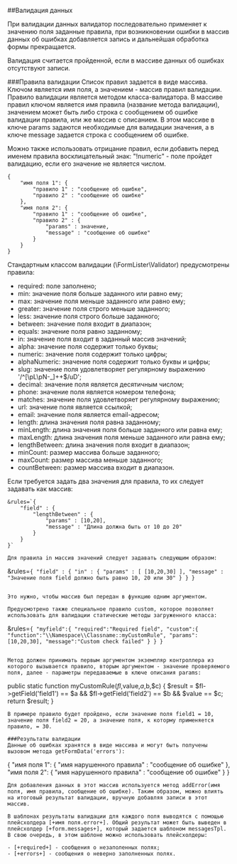 ##Валидация данных

При валидации данных валидатор последовательно применяет к значению поля заданные правила, при возникновении ошибки в массив данных об ошибках добавляется запись и дальнейшая обработка формы прекращается.

Валидация считается пройденной, если в массиве данных об ошибках отсутствуют записи. 

###Правила валидации
Список правил задается в виде массива. Ключом является имя поля, а значением - массив правил валидации. Правило валидации является методом класса-валидатора. В массиве правил ключом является имя правила (название метода валидации), значением может быть либо строка с сообщением об ошибке валидации правила, или же массив с описанием. В этом массиве в ключе params задаются необходимые для валидации значения, а в ключе message задается строка с сообщением об ошибке.

Можно также использовать отрицание правил, если добавить перед именем правила восклицательный знак: "!numeric" - поле пройдет валидацию, если его значение не является числом.

```
{
    "имя поля 1": {
        "правило 1" : "сообщение об ошибке",
        "правило 2" : "сообщение об ошибке"
    },
    "имя поля 2": {
        "правило 1" : "сообщение об ошибке",
        "правило 2" : {
            "params" : значение,
            "message" : "сообщение об ошибке"
        }
    }
}
```

Стандартным классом валидации (\FormLister\Validator) предусмотрены правила:

- required: поле заполнено;
- min: значение поля больше заданного или равно ему;
- max: значение поля меньше заданного или равно ему;
- greater: значение поля строго меньше заданного;
- less: значение поля строго больше заданного;
- between: значение поля входит в диапазон;
- equals: значение поля равно заданному;
- in: значение поля входит в заданный массив значений;
- alpha: значение поля содержит только буквы;
- numeric: значение поля содержит только цифры;
- alphaNumeric: значение поля содержит только буквы и цифры;
- slug: значение поля удовлетворяет регулярному выражению '/^[\pL\pN\-\_]++$/uD';
- decimal: значение поля является десятичным числом;
- phone: значение поля является номером телефона;
- matches: значение поля удовлетворяет регулярному выражению;
- url: значение поля является ссылкой;
- email: значение поля является email-адресом;
- length: длина значения поля равна заданному;
- minLength: длина значения поля больше заданного или равна ему;
- maxLength: длина значения поля меньше заданного или равна ему;
- lengthBetween: длина значения поля входит в диапазон;
- minCount: размер массива больше заданного;
- maxCount: размер массива меньше заданного;
- countBetween: размер массива входит в диапазон.

Если требуется задать два значения для правила, то их следует задавать как массив:
```
&rules=`{
    "field" : {
        "lengthBetween" : {
            "params" : [10,20],
            "message" : "Длина должна быть от 10 до 20"
        }
    }
}`

Для правила in массив значений следует задавать следующим образом:
```
&rules=`{
    "field" : {
        "in" : {
            "params" : [ [10,20,30] ],
            "message" : "Значение поля field должно быть равно 10, 20 или 30"
        }
    }
}`
```

Это нужно, чтобы массив был передан в функцию одним аргументом.

Предусмотрено также специальное правило custom, которое позволяет использовать для валидации статические методы загруженного класса:
```
&rules=`{
    "myfield":{
        "required":"Required field",
        "custom":{
            "function":"\\Namespace\\Classname::myCustomRule",
            "params":[10,20,30],
            "message":"Custom check failed"
        }
    }
}`
```

Метод должен принимать первым аргументом экземпляр контроллера из которого вызывается правило, вторым аргументом - значение проверяемого поля, далее - параметры передаваемые в ключе описания params:
```
public static function myCustomRule($fl,$value,$a,$b,$c) {
    $result = $fl->getField('field1') == $a && $fl->getField('field2') == $b && $value == $c;
    return $result;
}
```
В примере правило будет пройдено, если значение поля field1 = 10, значение поля field2 = 20, а значение поля, к которму применяется правило, = 30.

###Результаты валидации
Данные об ошибках хранятся в виде массива и могут быть получены вызовом метода getFormData('errors'):
```
{
    "имя поля 1": {
        "имя нарушенного правила" : "сообщение об ошибке"
    },
    "имя поля 2": {
        "имя нарушенного правила" : "сообщение об ошибке"
    }
}
```
Для добавления данных в этот массив используется метод addError(имя поля, имя правила, сообщение об ошибке). Таким образом, можно влиять на итоговый результат валидации, вручную добавляя записи в этот массив.

В шаблонах результаты валидации для каждого поля выводятся с помощью плейсхолдера [+имя поля.error+]. Общий результат может быть выведен в плейсхолдер [+form.messages+], который задается шаблоном messagesTpl. В свою очередь, в этом шаблоне можно использовать плейсхолдеры: 

- [+required+] - сообщения о незаполенных полях;
- [+errors+] - сообщения о неверно заполненных полях.
